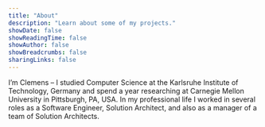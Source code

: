 ```yaml
---
title: "About"
description: "Learn about some of my projects."
showDate: false
showReadingTime: false
showAuthor: false
showBreadcrumbs: false
sharingLinks: false
---
```

I’m Clemens – I studied Computer Science at the Karlsruhe Institute of Technology, Germany and spend a year researching at Carnegie Mellon University in Pittsburgh, PA, USA. In my professional life I worked in several roles as a Software Engineer, Solution Architect, and also as a manager of a team of Solution Architects.